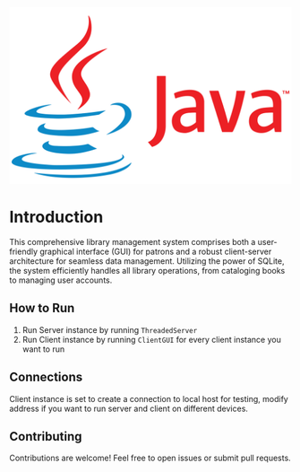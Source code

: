 ![java](java.png)
# Introduction
This comprehensive library management system comprises both a user-friendly graphical interface (GUI) for 
patrons and a robust client-server architecture for seamless data management. Utilizing the power of SQLite, 
the system efficiently handles all library operations, from cataloging books to managing user accounts.

## How to Run
1. Run Server instance by running ```ThreadedServer```
2. Run Client instance by running ```ClientGUI``` for every client instance you want to run

## Connections
Client instance is set to create a connection to local host for testing, modify address if you want to run server and client on different devices.

## Contributing
Contributions are welcome! Feel free to open issues or submit pull requests.
